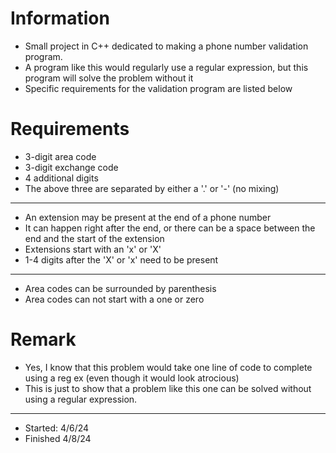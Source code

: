 # Information
- Small project in C++ dedicated to making a phone number validation program.
- A program like this would regularly use a regular expression, but this program will solve the problem without it
- Specific requirements for the validation program are listed below
  
# Requirements
- 3-digit area code
- 3-digit exchange code
- 4 additional digits
- The above three are separated by either a '.' or '-' (no mixing)

- -------------

- An extension may be present at the end of a phone number
- It can happen right after the end, or there can be a space between the end and the start of the extension
- Extensions start with an 'x' or 'X'
- 1-4 digits after the 'X' or 'x' need to be present

-------------

- Area codes can be surrounded by parenthesis
- Area codes can not start with a one or zero

 # Remark
 - Yes, I know that this problem would take one line of code to complete using a reg ex (even though it would look atrocious)
 - This is just to show that a problem like this one can be solved without using a regular expression.
--------
- Started: 4/6/24
- Finished 4/8/24
